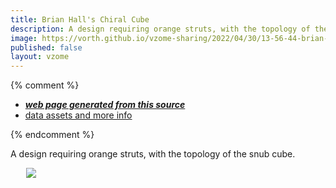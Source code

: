 ```yaml
---
title: Brian Hall's Chiral Cube
description: A design requiring orange struts, with the topology of the snub cube.
image: https://vorth.github.io/vzome-sharing/2022/04/30/13-56-44-brian-chiral-cube/brian-chiral-cube.png
published: false
layout: vzome
---
```


{% comment %}
 - [***web page generated from this source***](<https://vorth.github.io/vzome-sharing/2022/04/30/brian-chiral-cube-13-56-44.html>)
 - [data assets and more info](<https://github.com/vorth/vzome-sharing/tree/main/2022/04/30/13-56-44-brian-chiral-cube/>)
 
{% endcomment %}

A design requiring orange struts, with the topology of the snub cube.

<vzome-viewer style="width: 87%; height: 60vh; margin: 5%"
       src="https://vorth.github.io/vzome-sharing/2022/04/30/13-56-44-brian-chiral-cube/brian-chiral-cube.vZome" >
  <img src="https://vorth.github.io/vzome-sharing/2022/04/30/13-56-44-brian-chiral-cube/brian-chiral-cube.png" />
</vzome-viewer>